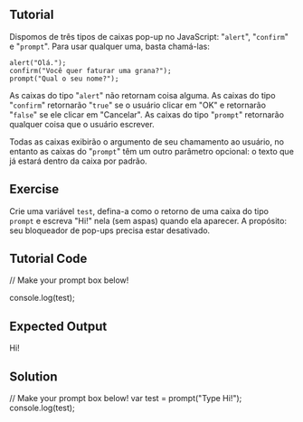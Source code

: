 Tutorial
--------
Dispomos de três tipos de caixas pop-up no JavaScript: "`alert`", "`confirm`"  e "`prompt`". Para usar qualquer uma, basta chamá-las:


    alert("Olá.");
    confirm("Você quer faturar uma grana?");
    prompt("Qual o seu nome?");

As caixas do tipo "`alert`" não retornam coisa alguma.
As caixas do tipo "`confirm`" retornarão "`true`" se o usuário clicar em "OK" e retornarão "`false`" se ele clicar em "Cancelar".
As caixas do tipo "`prompt`" retornarão qualquer coisa que o usuário escrever.

Todas as caixas exibirão o argumento de seu chamamento ao usuário, no entanto as caixas do "`prompt`" têm um outro parâmetro opcional: o texto que já estará dentro da caixa por padrão.

Exercise
--------
Crie uma variável ```test```, defina-a como o retorno de uma caixa do tipo `prompt` e escreva "Hi!" nela (sem aspas) quando ela aparecer. A propósito: seu bloqueador de pop-ups precisa estar desativado.

Tutorial Code
-------------
// Make your prompt box below!

console.log(test);

Expected Output
---------------
Hi!

Solution
--------
// Make your prompt box below!
var test = prompt("Type Hi!");
console.log(test);
